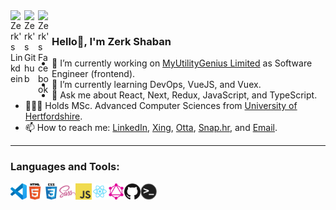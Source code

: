 <span>
<a href="https://www.linkedin.com/in/zerk-shaban/">
  <img align="left" alt="Zerk's Linkdein" width="22px" src="https://cdn.jsdelivr.net/npm/simple-icons@v3/icons/linkedin.svg" />
</a>
<a href="https://github.com/zerkshaban">
  <img align="left" alt="Zerk's Github" width="22px" src="https://cdn.jsdelivr.net/npm/simple-icons@v3/icons/github.svg" />
</a>
<a href="https://www.facebook.com/zerk.shaban/">
  <img align="left" alt="Zerk's Facebook" width="22px" src="https://cdn.jsdelivr.net/npm/simple-icons@v3/icons/facebook.svg" />
</a>
</span>
</br>

### Hello👋, I'm Zerk Shaban

- 🔭 I’m currently working on [MyUtilityGenius Limited](https://www.myutilitygenius.co.uk/) as Software Engineer (frontend).
- 🌱 I’m currently learning DevOps, VueJS, and Vuex.
- 💬 Ask me about React, Next, Redux, JavaScript, and TypeScript.
- 👨🏻‍🎓 Holds MSc. Advanced Computer Sciences from [University of Hertfordshire](https://www.herts.ac.uk/).
- 📫 How to reach me: [LinkedIn](https://www.linkedin.com/in/zerk-shaban/), [Xing](https://www.xing.com/profile/Zerk_Shaban2/cv), [Otta](https://app.otta.com/profile), [Snap.hr](https://snap.hr/u/1c13b7e2-d1fa-44db-8cf6-7bb08fa470cc/), and [Email](zerkshaban@live.com).

<hr>

### Languages and Tools:

<img align="left" alt="Visual Studio Code" width="26px" src="https://raw.githubusercontent.com/github/explore/80688e429a7d4ef2fca1e82350fe8e3517d3494d/topics/visual-studio-code/visual-studio-code.png" />
<img align="left" alt="HTML5" width="26px" src="https://raw.githubusercontent.com/github/explore/80688e429a7d4ef2fca1e82350fe8e3517d3494d/topics/html/html.png" />
<img align="left" alt="CSS3" width="26px" src="https://raw.githubusercontent.com/github/explore/80688e429a7d4ef2fca1e82350fe8e3517d3494d/topics/css/css.png" />
<img align="left" alt="Sass" width="26px" src="https://raw.githubusercontent.com/github/explore/80688e429a7d4ef2fca1e82350fe8e3517d3494d/topics/sass/sass.png" />
<img align="left" alt="JavaScript" width="26px" src="https://raw.githubusercontent.com/github/explore/80688e429a7d4ef2fca1e82350fe8e3517d3494d/topics/javascript/javascript.png" />
<img align="left" alt="React" width="26px" src="https://raw.githubusercontent.com/github/explore/80688e429a7d4ef2fca1e82350fe8e3517d3494d/topics/react/react.png" />
<img align="left" alt="GraphQL" width="26px" src="https://raw.githubusercontent.com/github/explore/80688e429a7d4ef2fca1e82350fe8e3517d3494d/topics/graphql/graphql.png" />
<img align="left" alt="GitHub" width="26px" src="https://raw.githubusercontent.com/github/explore/78df643247d429f6cc873026c0622819ad797942/topics/github/github.png" />
<img align="left" alt="Terminal" width="26px" src="https://raw.githubusercontent.com/github/explore/80688e429a7d4ef2fca1e82350fe8e3517d3494d/topics/terminal/terminal.png" />

